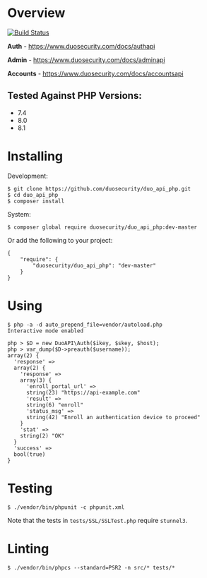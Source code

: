 # Overview

[![Build Status](https://github.com/duosecurity/duo_api_php/workflows/PHP%20CI/badge.svg?branch=master)](https://github.com/duosecurity/duo_api_php/actions)

**Auth** - https://www.duosecurity.com/docs/authapi

**Admin** - https://www.duosecurity.com/docs/adminapi

**Accounts** - https://www.duosecurity.com/docs/accountsapi

## Tested Against PHP Versions:
* 7.4
* 8.0
* 8.1

# Installing

Development:

```
$ git clone https://github.com/duosecurity/duo_api_php.git
$ cd duo_api_php
$ composer install
```

System:

```
$ composer global require duosecurity/duo_api_php:dev-master
```

Or add the following to your project:

```
{
    "require": {
        "duosecurity/duo_api_php": "dev-master"
    }
}
```

# Using

```
$ php -a -d auto_prepend_file=vendor/autoload.php
Interactive mode enabled

php > $D = new DuoAPI\Auth($ikey, $skey, $host);
php > var_dump($D->preauth($username));
array(2) {
  'response' =>
  array(2) {
    'response' =>
    array(3) {
      'enroll_portal_url' =>
      string(23) "https://api-example.com"
      'result' =>
      string(6) "enroll"
      'status_msg' =>
      string(42) "Enroll an authentication device to proceed"
    }
    'stat' =>
    string(2) "OK"
  }
  'success' =>
  bool(true)
}
```

# Testing

```
$ ./vendor/bin/phpunit -c phpunit.xml
```

Note that the tests in `tests/SSL/SSLTest.php` require `stunnel3`.

# Linting

```
$ ./vendor/bin/phpcs --standard=PSR2 -n src/* tests/*
```
